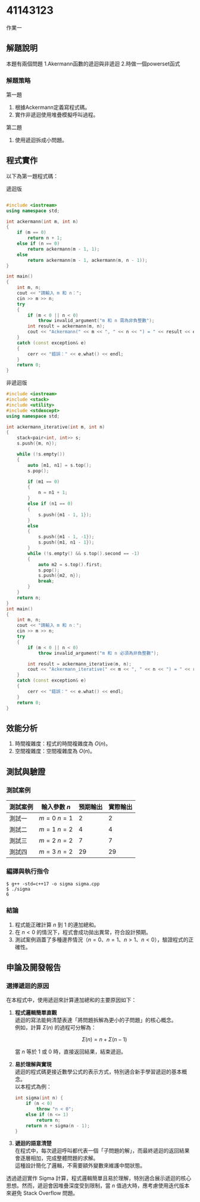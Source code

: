 # 41143123

作業一

## 解題說明

本題有兩個問題
1.Akermann函數的遞迴與非遞迴
2.時做一個powerset函式

### 解題策略
第一題  
1. 根據Ackermann定義寫程式碼。  
2. 實作非遞迴使用堆疊模擬呼叫過程。  

第二題  
1. 使用遞迴拆成小問題。

## 程式實作

以下為第一題程式碼：

遞迴版  

```cpp

#include <iostream>
using namespace std;

int ackermann(int m, int n)
{
    if (m == 0)
        return n + 1;
    else if (n == 0)
        return ackermann(m - 1, 1);
    else
        return ackermann(m - 1, ackermann(m, n - 1));
}

int main()
{
    int m, n;
    cout << "請輸入 m 和 n：";
    cin >> m >> n;
    try
    {
        if (m < 0 || n < 0)
            throw invalid_argument("m 和 n 需為非負整數");
        int result = ackermann(m, n);
        cout << "Ackermann(" << m << ", " << n << ") = " << result << endl;
    }
    catch (const exception& e)
    {
        cerr << "錯誤：" << e.what() << endl;
    }
    return 0;
}
```
非遞迴版
```cpp
#include <iostream>
#include <stack>
#include <utility>
#include <stdexcept>
using namespace std;

int ackermann_iterative(int m, int n)
{
    stack<pair<int, int>> s;
    s.push({m, n});

    while (!s.empty())
    {
        auto [m1, n1] = s.top();
        s.pop();

        if (m1 == 0)
        {
            n = n1 + 1;
        }
        else if (n1 == 0)
        {
            s.push({m1 - 1, 1});
        }
        else
        {
            s.push({m1 - 1, -1});
            s.push({m1, n1 - 1});
        }
        while (!s.empty() && s.top().second == -1)
        {
            auto m2 = s.top().first;
            s.pop();
            s.push({m2, n});
            break;
        }
    }
    return n;
}
int main()
{
    int m, n;
    cout << "請輸入 m 和 n：";
    cin >> m >> n;
    try
    {
        if (m < 0 || n < 0)
            throw invalid_argument("m 和 n 必須為非負整數");

        int result = ackermann_iterative(m, n);
        cout << "Ackermann_iterative(" << m << ", " << n << ") = " << result << endl;
    }
    catch (const exception& e)
    {
        cerr << "錯誤：" << e.what() << endl;
    }
    return 0;
}

```
## 效能分析

1. 時間複雜度：程式的時間複雜度為  $O(n)$。
2. 空間複雜度：空間複雜度為 $O(n)$。

## 測試與驗證

### 測試案例

| 測試案例 | 輸入參數 $n$ | 預期輸出 | 實際輸出 |
|----------|--------------|----------|----------|
| 測試一   | $m = 0$   $n = 1$     | 2        | 2        |
| 測試二   | $m = 1$   $n = 2$     | 4        | 4        |
| 測試三   | $m = 2$   $n = 2$     | 7        | 7        |
| 測試四   | $m = 3$   $n = 2$     | 29       | 29       |

### 編譯與執行指令

```shell
$ g++ -std=c++17 -o sigma sigma.cpp
$ ./sigma
6
```

### 結論

1. 程式能正確計算 $n$ 到 $1$ 的連加總和。  
2. 在 $n < 0$ 的情況下，程式會成功拋出異常，符合設計預期。  
3. 測試案例涵蓋了多種邊界情況（$n = 0$、$n = 1$、$n > 1$、$n < 0$），驗證程式的正確性。

## 申論及開發報告

### 選擇遞迴的原因

在本程式中，使用遞迴來計算連加總和的主要原因如下：

1. **程式邏輯簡單直觀**  
   遞迴的寫法能夠清楚表達「將問題拆解為更小的子問題」的核心概念。  
   例如，計算 $\Sigma(n)$ 的過程可分解為：  

   $$
   \Sigma(n) = n + \Sigma(n-1)
   $$

   當 $n$ 等於 1 或 0 時，直接返回結果，結束遞迴。

2. **易於理解與實現**  
   遞迴的程式碼更接近數學公式的表示方式，特別適合新手學習遞迴的基本概念。  
   以本程式為例：  

   ```cpp
   int sigma(int n) {
       if (n < 0)
           throw "n < 0";
       else if (n <= 1)
           return n;
       return n + sigma(n - 1);
   }
   ```

3. **遞迴的語意清楚**  
   在程式中，每次遞迴呼叫都代表一個「子問題的解」，而最終遞迴的返回結果會逐層相加，完成整體問題的求解。  
   這種設計簡化了邏輯，不需要額外變數來維護中間狀態。

透過遞迴實作 Sigma 計算，程式邏輯簡單且易於理解，特別適合展示遞迴的核心思想。然而，遞迴會因堆疊深度受到限制，當 $n$ 值過大時，應考慮使用迭代版本來避免 Stack Overflow 問題。
